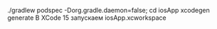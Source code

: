 ./gradlew podspec -Dorg.gradle.daemon=false; 
cd iosApp
xcodegen generate
В XCode 15 запускаем iosApp.xcworkspace
